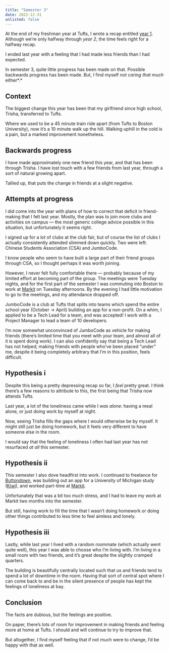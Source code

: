 ```yaml
---
title: "Semester 3"
date: 2022-12-31
unlisted: false
---
```


At the end of my freshman year at Tufts, I wrote a recap entitled [year 1](https://benborgers.com/posts/year1). Although we’re only halfway through _year 2_, the time feels right for a halfway recap.

I ended last year with a feeling that I had made less friends than I had expected.

In semester 3, quite little progress has been made on that. Possible backwards progress has been made. But, I find myself _not caring that much_ either*.*

## Context

The biggest change this year has been that my girlfriend since high school, Trisha, transferred to Tufts.

Where we used to be a 45 minute train ride apart (from Tufts to Boston University), now it’s a 10 minute walk up the hill. Walking uphill in the cold is a pain, but a marked improvement nonetheless.

## Backwards progress

I have made approximately one new friend this year, and that has been through Trisha. I have lost touch with a few friends from last year, through a sort of natural growing apart.

Tallied up, that puts the change in friends at a slight negative.

## Attempts at progress

I did come into the year with plans of how to correct that deficit in friend-making that I felt last year. Mostly, the plan was to join more clubs and activities on campus — the most generic college advice possible in this situation, but unfortunately it seems right.

I signed up for a _lot_ of clubs at the club fair, but of course the list of clubs I actually consistently attended slimmed down quickly. Two were left: Chinese Students Association (CSA) and JumboCode.

I know people who seem to have built a large part of their friend groups through CSA, so I thought perhaps it was worth joining.

However, I never felt fully comfortable there — probably because of my limited effort at becoming part of the group. The meetings were Tuesday nights, and for the first part of the semester I was commuting into Boston to work at [Markit](https://markitsocial.net) on Tuesday afternoons. By the evening I had little motivation to go to the meetings, and my attendance dropped off.

JumboCode is a club at Tufts that splits into teams which spend the entire school year (October → April) building an app for a non-profit. On a whim, I applied to be a Tech Lead for a team, and was accepted! I work with a Project Manager to lead a team of 10 developers.

I’m now somewhat unconvinced of JumboCode as vehicle for making friends (there’s limited time that you meet with your team, and almost all of it is spent doing work). I can also confidently say that being a Tech Lead has not helped; making friends with people who’ve been placed “under” me, despite it being completely arbitrary that I’m in this position, feels difficult.

## Hypothesis i

Despite this being a pretty depressing recap so far, I _feel_ pretty great. I think there’s a few reasons to attribute to this, the first being that Trisha now attends Tufts.

Last year, a lot of the loneliness came while I _was alone_: having a meal alone, or just doing work by myself at night.

Now, seeing Trisha fills the gaps where I would otherwise be by myself. It might still just be doing homework, but it feels very different to have someone else in the room.

I would say that the feeling of loneliness I often had last year has not resurfaced _at all_ this semester.

## Hypothesis ii

This semester I also dove headfirst into work. I continued to freelance for [Buttondown](https://buttondown.email), was building out an app for a University of Michigan study ([Kiwi](https://ask.kiwi)), and worked part-time at [Markit](https://markitsocial.net).

Unfortunately that was a bit too much stress, and I had to leave my work at Markit two months into the semester.

But still, having work to fill the time that I wasn’t doing homework or doing other things contributed to less time to feel aimless and lonely.

## Hypothesis iii

Lastly, while last year I lived with a random roommate (which actually went quite well), this year I was able to choose who I’m living with. I’m living in a small room with two friends, and it’s great despite the slightly cramped quarters.

The building is beautifully centrally located such that us and friends tend to spend a lot of downtime in the room. Having that sort of central spot where I can come back to and be in the silent presence of people has kept the feelings of loneliness at bay.

## Conclusion

The facts are dubious, but the feelings are positive.

On paper, there’s lots of room for improvement in making friends and feeling more at home at Tufts. I should and will continue to try to improve that.

But altogether, I find myself feeling that if not much were to change, I’d be happy with that as well.
